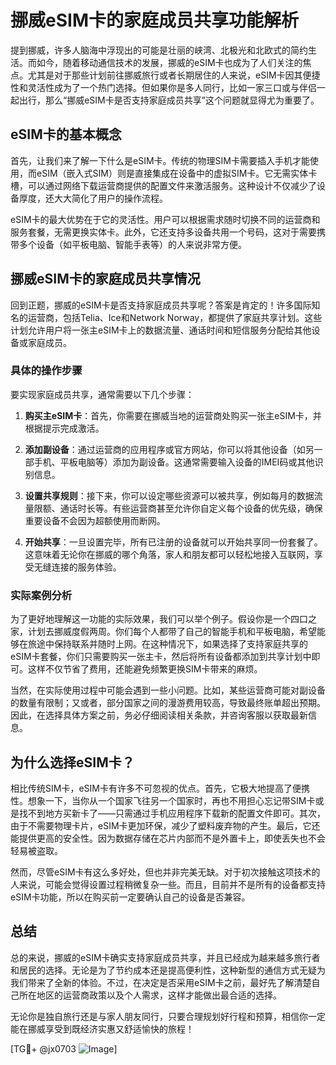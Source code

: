 # 挪威eSIM卡的家庭成员共享功能解析

提到挪威，许多人脑海中浮现出的可能是壮丽的峡湾、北极光和北欧式的简约生活。而如今，随着移动通信技术的发展，挪威的eSIM卡也成为了人们关注的焦点。尤其是对于那些计划前往挪威旅行或者长期居住的人来说，eSIM卡因其便捷性和灵活性成为了一个热门选择。但如果你是多人同行，比如一家三口或与伴侣一起出行，那么“挪威eSIM卡是否支持家庭成员共享”这个问题就显得尤为重要了。

## eSIM卡的基本概念

首先，让我们来了解一下什么是eSIM卡。传统的物理SIM卡需要插入手机才能使用，而eSIM（嵌入式SIM）则是直接集成在设备中的虚拟SIM卡。它无需实体卡槽，可以通过网络下载运营商提供的配置文件来激活服务。这种设计不仅减少了设备厚度，还大大简化了用户的操作流程。

eSIM卡的最大优势在于它的灵活性。用户可以根据需求随时切换不同的运营商和服务套餐，无需更换实体卡。此外，它还支持多设备共用一个号码，这对于需要携带多个设备（如平板电脑、智能手表等）的人来说非常方便。

## 挪威eSIM卡的家庭成员共享情况

回到正题，挪威的eSIM卡是否支持家庭成员共享呢？答案是肯定的！许多国际知名的运营商，包括Telia、Ice和Network Norway，都提供了家庭共享计划。这些计划允许用户将一张主eSIM卡上的数据流量、通话时间和短信服务分配给其他设备或家庭成员。

### 具体的操作步骤

要实现家庭成员共享，通常需要以下几个步骤：

1. **购买主eSIM卡**：首先，你需要在挪威当地的运营商处购买一张主eSIM卡，并根据提示完成激活。
   
2. **添加副设备**：通过运营商的应用程序或官方网站，你可以将其他设备（如另一部手机、平板电脑等）添加为副设备。这通常需要输入设备的IMEI码或其他识别信息。

3. **设置共享规则**：接下来，你可以设定哪些资源可以被共享，例如每月的数据流量限额、通话时长等。有些运营商甚至允许你自定义每个设备的优先级，确保重要设备不会因为超额使用而断网。

4. **开始共享**：一旦设置完毕，所有已注册的设备就可以开始共享同一份套餐了。这意味着无论你在挪威的哪个角落，家人和朋友都可以轻松地接入互联网，享受无缝连接的服务体验。

### 实际案例分析

为了更好地理解这一功能的实际效果，我们可以举个例子。假设你是一个四口之家，计划去挪威度假两周。你们每个人都带了自己的智能手机和平板电脑，希望能够在旅途中保持联系并随时上网。在这种情况下，如果选择了支持家庭共享的eSIM卡套餐，你们只需要购买一张主卡，然后将所有设备都添加到共享计划中即可。这样不仅节省了费用，还能避免频繁更换SIM卡带来的麻烦。

当然，在实际使用过程中可能会遇到一些小问题。比如，某些运营商可能对副设备的数量有限制；又或者，部分国家之间的漫游费用较高，导致最终账单超出预期。因此，在选择具体方案之前，务必仔细阅读相关条款，并咨询客服以获取最新信息。

## 为什么选择eSIM卡？

相比传统SIM卡，eSIM卡有许多不可忽视的优点。首先，它极大地提高了便携性。想象一下，当你从一个国家飞往另一个国家时，再也不用担心忘记带SIM卡或是找不到地方买新卡了——只需通过手机应用程序下载新的配置文件即可。其次，由于不需要物理卡片，eSIM卡更加环保，减少了塑料废弃物的产生。最后，它还能提供更高的安全性。因为数据存储在芯片内部而不是外置卡上，即使丢失也不会轻易被盗取。

然而，尽管eSIM卡有这么多好处，但也并非完美无缺。对于初次接触这项技术的人来说，可能会觉得设置过程稍微复杂一些。而且，目前并不是所有的设备都支持eSIM卡功能，所以在购买前一定要确认自己的设备是否兼容。

## 总结

总的来说，挪威的eSIM卡确实支持家庭成员共享，并且已经成为越来越多旅行者和居民的选择。无论是为了节约成本还是提高便利性，这种新型的通信方式无疑为我们带来了全新的体验。不过，在决定是否采用eSIM卡之前，最好先了解清楚自己所在地区的运营商政策以及个人需求，这样才能做出最合适的选择。

无论你是独自旅行还是与家人朋友同行，只要合理规划好行程和预算，相信你一定能在挪威享受到既经济实惠又舒适愉快的旅程！

[TG💪+ @jx0703 ![Image](https://github.com/user-attachments/assets/dbca1d08-cadb-493c-b0ec-ad6f7a83f270)]